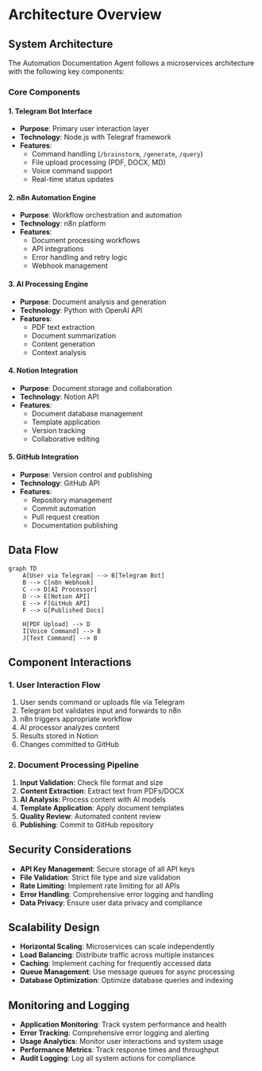 # Architecture Overview

## System Architecture

The Automation Documentation Agent follows a microservices architecture with the following key components:

### Core Components

#### 1. Telegram Bot Interface
- **Purpose**: Primary user interaction layer
- **Technology**: Node.js with Telegraf framework
- **Features**:
  - Command handling (`/brainstorm`, `/generate`, `/query`)
  - File upload processing (PDF, DOCX, MD)
  - Voice command support
  - Real-time status updates

#### 2. n8n Automation Engine
- **Purpose**: Workflow orchestration and automation
- **Technology**: n8n platform
- **Features**:
  - Document processing workflows
  - API integrations
  - Error handling and retry logic
  - Webhook management

#### 3. AI Processing Engine
- **Purpose**: Document analysis and generation
- **Technology**: Python with OpenAI API
- **Features**:
  - PDF text extraction
  - Document summarization
  - Content generation
  - Context analysis

#### 4. Notion Integration
- **Purpose**: Document storage and collaboration
- **Technology**: Notion API
- **Features**:
  - Document database management
  - Template application
  - Version tracking
  - Collaborative editing

#### 5. GitHub Integration
- **Purpose**: Version control and publishing
- **Technology**: GitHub API
- **Features**:
  - Repository management
  - Commit automation
  - Pull request creation
  - Documentation publishing

## Data Flow

```mermaid
graph TD
    A[User via Telegram] --> B[Telegram Bot]
    B --> C[n8n Webhook]
    C --> D[AI Processor]
    D --> E[Notion API]
    E --> F[GitHub API]
    F --> G[Published Docs]
    
    H[PDF Upload] --> D
    I[Voice Command] --> B
    J[Text Command] --> B
```

## Component Interactions

### 1. User Interaction Flow
1. User sends command or uploads file via Telegram
2. Telegram bot validates input and forwards to n8n
3. n8n triggers appropriate workflow
4. AI processor analyzes content
5. Results stored in Notion
6. Changes committed to GitHub

### 2. Document Processing Pipeline
1. **Input Validation**: Check file format and size
2. **Content Extraction**: Extract text from PDFs/DOCX
3. **AI Analysis**: Process content with AI models
4. **Template Application**: Apply document templates
5. **Quality Review**: Automated content review
6. **Publishing**: Commit to GitHub repository

## Security Considerations

- **API Key Management**: Secure storage of all API keys
- **File Validation**: Strict file type and size validation
- **Rate Limiting**: Implement rate limiting for all APIs
- **Error Handling**: Comprehensive error logging and handling
- **Data Privacy**: Ensure user data privacy and compliance

## Scalability Design

- **Horizontal Scaling**: Microservices can scale independently
- **Load Balancing**: Distribute traffic across multiple instances
- **Caching**: Implement caching for frequently accessed data
- **Queue Management**: Use message queues for async processing
- **Database Optimization**: Optimize database queries and indexing

## Monitoring and Logging

- **Application Monitoring**: Track system performance and health
- **Error Tracking**: Comprehensive error logging and alerting
- **Usage Analytics**: Monitor user interactions and system usage
- **Performance Metrics**: Track response times and throughput
- **Audit Logging**: Log all system actions for compliance
